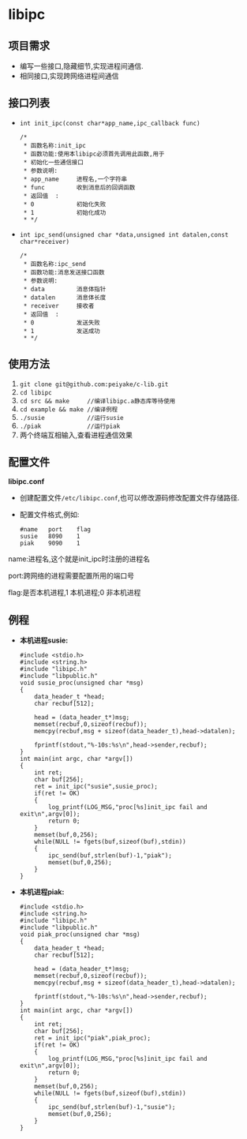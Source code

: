 # libipc
## 项目需求
+	编写一些接口,隐藏细节,实现进程间通信.
+	相同接口,实现跨网络进程间通信
## 接口列表
+	`int init_ipc(const char*app_name,ipc_callback func)`
 	
		/*
		 * 函数名称:init_ipc
		 * 函数功能:使用本libipc必须首先调用此函数,用于
		 * 初始化一些通信接口
		 * 参数说明:
		 * app_name 	进程名,一个字符串
		 * func  		收到消息后的回调函数
		 * 返回值  :
		 * 0 			初始化失败
		 * 1 			初始化成功
		 * */
+	`int ipc_send(unsigned char *data,unsigned int datalen,const char*receiver)`

		/*
		 * 函数名称:ipc_send
		 * 函数功能:消息发送接口函数
		 * 参数说明:
		 * data 		消息体指针
		 * datalen  	消息体长度
		 * receiver		接收者
		 * 返回值  :
		 * 0 			发送失败
		 * 1 			发送成功
		 * */

## 使用方法
1.	`git clone git@github.com:peiyake/c-lib.git`
2.	`cd libipc`
3.	`cd src && make 	//编译libipc.a静态库等待使用`
4.	`cd example && make //编译例程`
5.	`./susie  			//运行susie`
6.	`./piak				//运行piak`
7.	两个终端互相输入,查看进程通信效果

## 配置文件
**libipc.conf**

+	创建配置文件`/etc/libipc.conf`,也可以修改源码修改配置文件存储路径.
+	配置文件格式,例如:

		#name	port	flag
		susie	8090	1
		piak	9090	1


name:进程名,这个就是init_ipc时注册的进程名

port:跨网络的进程需要配置所用的端口号

flag:是否本机进程,1 本机进程;0 非本机进程

## 例程
+	**本机进程susie:**

		#include <stdio.h>
		#include <string.h>
		#include "libipc.h"
		#include "libpublic.h"
		void susie_proc(unsigned char *msg)
		{
			data_header_t *head;
			char recbuf[512];	
			
			head = (data_header_t*)msg;
			memset(recbuf,0,sizeof(recbuf));
			memcpy(recbuf,msg + sizeof(data_header_t),head->datalen);
			
			fprintf(stdout,"%-10s:%s\n",head->sender,recbuf);
		}
		int main(int argc, char *argv[]) 
		{
			int ret;
			char buf[256];
			ret = init_ipc("susie",susie_proc);
			if(ret != OK)
			{
				log_printf(LOG_MSG,"proc[%s]init_ipc fail and exit\n",argv[0]);
				return 0;
			}
			memset(buf,0,256);
			while(NULL != fgets(buf,sizeof(buf),stdin))
			{
				ipc_send(buf,strlen(buf)-1,"piak");
				memset(buf,0,256);
			}
		}

+	**本机进程piak:**

		#include <stdio.h>
		#include <string.h>
		#include "libipc.h"
		#include "libpublic.h"
		void piak_proc(unsigned char *msg)
		{
			data_header_t *head;
			char recbuf[512];	
			
			head = (data_header_t*)msg;
			memset(recbuf,0,sizeof(recbuf));
			memcpy(recbuf,msg + sizeof(data_header_t),head->datalen);
			
			fprintf(stdout,"%-10s:%s\n",head->sender,recbuf);
		}
		int main(int argc, char *argv[])
		{
			int ret;
			char buf[256];
			ret = init_ipc("piak",piak_proc);
			if(ret != OK)
			{
				log_printf(LOG_MSG,"proc[%s]init_ipc fail and exit\n",argv[0]);
				return 0;
			}
			memset(buf,0,256);
			while(NULL != fgets(buf,sizeof(buf),stdin))
			{
				ipc_send(buf,strlen(buf)-1,"susie");
				memset(buf,0,256);
			}
		}


